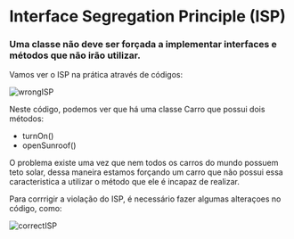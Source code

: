 # Interface Segregation Principle (ISP)

<h3>Uma classe não deve ser forçada a implementar interfaces e métodos que não irão utilizar.</h3>

Vamos ver o ISP na prática através de códigos:

![wrongISP](https://github.com/akiwnl/solid-principles/assets/83625654/436de15d-490b-49ae-9d01-8235bf85efb0)

Neste código, podemos ver que há uma classe Carro que possui dois métodos:
- turnOn()
- openSunroof()

O problema existe uma vez que nem todos os carros do mundo possuem teto solar, dessa maneira estamos forçando um carro que não possui essa caracteristica a utilizar o método que ele é incapaz de realizar.

Para corrrigir a violação do ISP, é necessário fazer algumas alteraçoes no código, como:

![correctISP](https://github.com/akiwnl/solid-principles/assets/83625654/2a53c65c-6f7c-4435-ad1e-985a9f6a0dd1)
